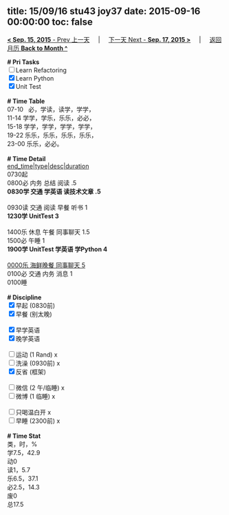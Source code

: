 title: 15/09/16 stu43 joy37
date: 2015-09-16 00:00:00
toc: false
---
[**< Sep. 15, 2015** - Prev 上一天](/lifelogs/2015/09/d15.html) &nbsp; &nbsp; | &nbsp; &nbsp; [下一天 Next - **Sep. 17, 2015 >**](/lifelogs/2015/09/d17.html) &nbsp; &nbsp; |  &nbsp; &nbsp; [返回月历 **Back to Month ^**](/lifelogs/2015/09/index.html)
<br/><div><strong># Pri Tasks</strong></div><div><input type="checkbox"/>Learn Refactoring</div><div><input checked="true" type="checkbox"/>Learn Python</div><div><input checked="true" type="checkbox"/>Unit Test</div><div><br/></div><div><b># Time Table</b></div><div>07-10   必，学读，读学，学学，</div><div>11-14 学学，学乐，乐乐，必必，</div><div>15-18 学学，学学，学学，学学，</div><div>19-22 乐乐，乐乐，乐乐，乐乐，</div><div>23-00 乐乐，必必。</div><div><br/></div><div><b># Time Detail</b></div><div><u>end_time|type|desc|duration</u></div><div>0730起</div><div>0800必 内务 总结 阅读 .5</div><div><b>0830学 交通 学英语 读技术文章 .5</b></div><div><br/></div><div>0930读 交通 阅读 早餐 听书 1</div><div><strong>1230学 UnitTest 3</strong></div><div><br/></div><div>1400乐 休息 午餐 同事聊天 1.5</div><div>1500必 午睡 1</div><div><strong>1900学 UnitTest 学英语 学Python 4</strong></div><div><br/></div><div><u>0000乐 海鲜晚餐 同事聊天 5</u></div><div>0100必 交通 内务 消息 1</div><div>0100睡</div><div><br/></div><div><b># Discipline</b></div><div><input checked="true" type="checkbox"/>早起 (0830前) </div><div><input checked="true" type="checkbox"/>早餐 (别太晚) </div><div><br/></div><div><input checked="true" type="checkbox"/>早学英语 </div><div><input checked="true" type="checkbox"/>晚学英语 </div><div><br/></div><div><input type="checkbox"/>运动 (1 Rand) x</div><div><input type="checkbox"/>洗澡 (0930前) x</div><div><input checked="true" type="checkbox"/>反省 (框架) </div><div><br/></div><div><input type="checkbox"/>微信 (2 午/临睡) x</div><div><input type="checkbox"/>微博 (1 临睡) x</div><div><br/></div><div><input type="checkbox"/>只喝温白开 x</div><div><input type="checkbox"/>早睡 (2300前) x</div><div><br/></div><div><b># Time Stat</b></div><div>类，时，%</div><div>学7.5，42.9</div><div>动0<br clear="none"/>读1，5.7<br clear="none"/>乐6.5，37.1<br clear="none"/>必2.5，14.3<br clear="none"/>废0</div><div>总17.5</div>